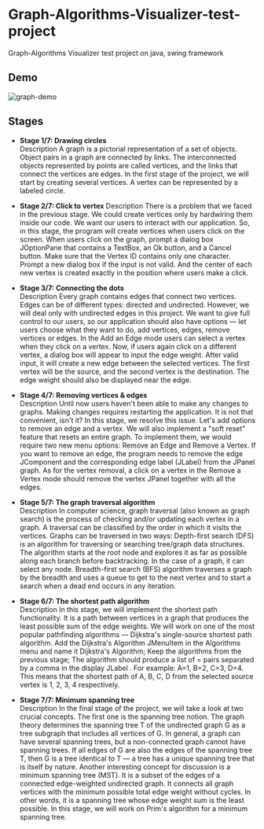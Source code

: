 # Graph-Algorithms-Visualizer-test-project
Graph-Algorithms Visualizer test project on java, swing framework

## Demo

![graph-demo](https://user-images.githubusercontent.com/71446610/183302612-5f8fd4d4-2022-4e20-9c21-2bef68a45c22.gif)

## Stages

- **Stage 1/7: Drawing circles**  
Description
A graph is a pictorial representation of a set of objects. Object pairs in a graph are connected by links. The interconnected objects represented by points are called vertices, and the links that connect the vertices are edges.
In the first stage of the project, we will start by creating several vertices. A vertex can be represented by a labeled circle.

- **Stage 2/7: Click to vertex**
Description
There is a problem that we faced in the previous stage. We could create vertices only by hardwiring them inside our code. We want our users to interact with our application. So, in this stage, the program will create vertices when users click on the screen.
When users click on the graph, prompt a dialog box JOptionPane that contains a TextBox, an Ok button, and a Cancel button.
Make sure that the Vertex ID contains only one character. Prompt a new dialog box if the input is not valid. And the center of each new vertex is created exactly in the position where users make a click.

- **Stage 3/7: Connecting the dots**  
Description
Every graph contains edges that connect two vertices. Edges can be of different types: directed and undirected. However, we will deal only with undirected edges in this project.
We want to give full control to our users, so our application should also have options — let users choose what they want to do, add vertices, edges, remove vertices or edges.
In the Add an Edge mode users can select a vertex when they click on a vertex. Now, if users again click on a different vertex, a dialog box will appear to input the edge weight. After valid input, it will create a new edge between the selected vertices. The first vertex will be the source, and the second vertex is the destination. The edge weight should also be displayed near the edge.

- **Stage 4/7: Removing vertices & edges**  
Description
Until now users haven't been able to make any changes to graphs. Making changes requires restarting the application. It is not that convenient, isn't it? In this stage, we resolve this issue. Let's add options to remove an edge and a vertex. We will also implement a "soft reset" feature that resets an entire graph.
To implement them, we would require two new menu options: Remove an Edge and Remove a Vertex. If you want to remove an edge, the program needs to remove the edge JComponent and the corresponding edge label (JLabel) from the JPanel graph. As for the vertex removal, a click on a vertex in the Remove a Vertex mode should remove the vertex JPanel together with all the edges.

- **Stage 5/7: The graph traversal algorithm**  
Description
In computer science, graph traversal (also known as graph search) is the process of checking and/or updating each vertex in a graph. A traversal can be classified by the order in which it visits the vertices. Graphs can be traversed in two ways:
Depth-first search (DFS) is an algorithm for traversing or searching tree/graph data structures. The algorithm starts at the root node and explores it as far as possible along each branch before backtracking. In the case of a graph, it can select any node.
Breadth-first search (BFS) algorithm traverses a graph by the breadth and uses a queue to get to the next vertex and to start a search when a dead end occurs in any iteration.

- **Stage 6/7: The shortest path algorithm**  
Description
In this stage, we will implement the shortest path functionality. It is a path between vertices in a graph that produces the least possible sum of the edge weights. We will work on one of the most popular pathfinding algorithms — Dijkstra's single-source shortest path algorithm.
Add the Dijkstra's Algorithm JMenuItem in the Algorithms menu and name it Dijkstra's Algorithm;
Keep the algorithms from the previous stage;
The algorithm should produce a list of <Vertex>=<Cost> pairs separated by a comma in the display JLabel . For example: A=1, B=2, C=3, D=4. This means that the shortest path of A, B, C, D from the selected source vertex is 1, 2, 3, 4 respectively.

- **Stage 7/7: Minimum spanning tree**  
Description
In the final stage of the project, we will take a look at two crucial concepts. The first one is the spanning tree notion. The graph theory determines the spanning tree T of the undirected graph G as a tree subgraph that includes all vertices of G. In general, a graph can have several spanning trees, but a non-connected graph cannot have spanning trees. If all edges of G are also the edges of the spanning tree T, then G is a tree identical to T — a tree has a unique spanning tree that is itself by nature.
Another interesting concept for discussion is a minimum spanning tree (MST). It is a subset of the edges of a connected edge-weighted undirected graph. It connects all graph vertices with the minimum possible total edge weight without cycles. In other words, it is a spanning tree whose edge weight sum is the least possible.
In this stage, we will work on Prim's algorithm for a minimum spanning tree.
